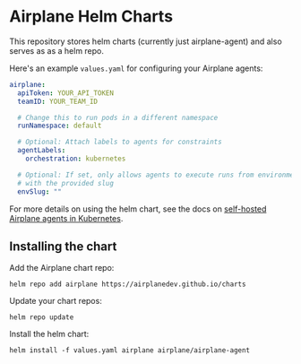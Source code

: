 # Airplane Helm Charts

This repository stores helm charts (currently just airplane-agent) and also serves as as a helm
repo.

Here's an example `values.yaml` for configuring your Airplane agents:

```yaml
airplane:
  apiToken: YOUR_API_TOKEN
  teamID: YOUR_TEAM_ID

  # Change this to run pods in a different namespace
  runNamespace: default

  # Optional: Attach labels to agents for constraints
  agentLabels:
    orchestration: kubernetes

  # Optional: If set, only allows agents to execute runs from environment
  # with the provided slug
  envSlug: ""
```

For more details on using the helm chart, see the docs on [self-hosted Airplane agents in Kubernetes](https://docs.airplane.dev/self-hosting/kubernetes).

## Installing the chart

Add the Airplane chart repo:

```
helm repo add airplane https://airplanedev.github.io/charts
```

Update your chart repos:

```
helm repo update
```

Install the helm chart:

```
helm install -f values.yaml airplane airplane/airplane-agent
```
